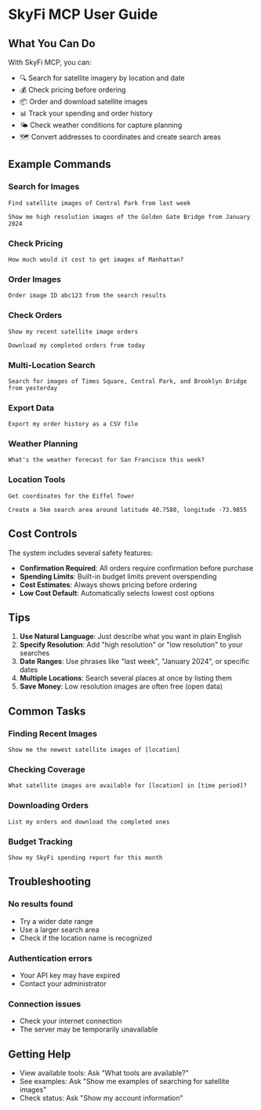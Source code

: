 # SkyFi MCP User Guide

## What You Can Do

With SkyFi MCP, you can:
- 🔍 Search for satellite imagery by location and date
- 💰 Check pricing before ordering
- 📦 Order and download satellite images
- 📊 Track your spending and order history
- 🌤️ Check weather conditions for capture planning
- 🗺️ Convert addresses to coordinates and create search areas

## Example Commands

### Search for Images
```
Find satellite images of Central Park from last week
```

```
Show me high resolution images of the Golden Gate Bridge from January 2024
```

### Check Pricing
```
How much would it cost to get images of Manhattan?
```

### Order Images
```
Order image ID abc123 from the search results
```

### Check Orders
```
Show my recent satellite image orders
```

```
Download my completed orders from today
```

### Multi-Location Search
```
Search for images of Times Square, Central Park, and Brooklyn Bridge from yesterday
```

### Export Data
```
Export my order history as a CSV file
```

### Weather Planning
```
What's the weather forecast for San Francisco this week?
```

### Location Tools
```
Get coordinates for the Eiffel Tower
```

```
Create a 5km search area around latitude 40.7580, longitude -73.9855
```

## Cost Controls

The system includes several safety features:
- **Confirmation Required**: All orders require confirmation before purchase
- **Spending Limits**: Built-in budget limits prevent overspending  
- **Cost Estimates**: Always shows pricing before ordering
- **Low Cost Default**: Automatically selects lowest cost options

## Tips

1. **Use Natural Language**: Just describe what you want in plain English
2. **Specify Resolution**: Add "high resolution" or "low resolution" to your searches
3. **Date Ranges**: Use phrases like "last week", "January 2024", or specific dates
4. **Multiple Locations**: Search several places at once by listing them
5. **Save Money**: Low resolution images are often free (open data)

## Common Tasks

### Finding Recent Images
```
Show me the newest satellite images of [location]
```

### Checking Coverage
```
What satellite images are available for [location] in [time period]?
```

### Downloading Orders
```
List my orders and download the completed ones
```

### Budget Tracking
```
Show my SkyFi spending report for this month
```

## Troubleshooting

### No results found
- Try a wider date range
- Use a larger search area
- Check if the location name is recognized

### Authentication errors
- Your API key may have expired
- Contact your administrator

### Connection issues
- Check your internet connection
- The server may be temporarily unavailable

## Getting Help

- View available tools: Ask "What tools are available?"
- See examples: Ask "Show me examples of searching for satellite images"
- Check status: Ask "Show my account information"